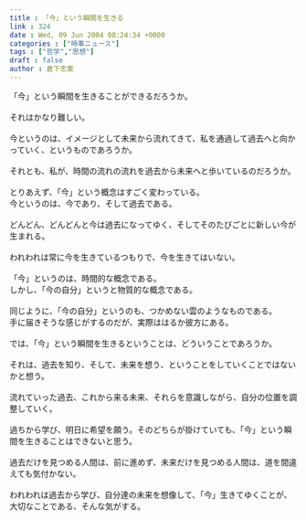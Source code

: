 ```yaml
---
title : 「今」という瞬間を生きる
link : 324
date : Wed, 09 Jun 2004 08:24:34 +0000
categories : ["時事ニュース"]
tags : ["哲学","思想"]
draft : false
author : 倉下忠憲
---
```


「今」という瞬間を生きることができるだろうか。<BR><BR>それはかなり難しい。<BR><BR>今というのは、イメージとして未来から流れてきて、私を通過して過去へと向かっていく、というものであろうか。<BR><BR>それとも、私が、時間の流れの流れを過去から未来へと歩いているのだろうか。<BR><BR>とりあえず、「今」という概念はすごく変わっている。<BR>今というのは、今であり、そして過去である。<BR><BR>どんどん、どんどんと今は過去になってゆく、そしてそのたびごとに新しい今が生まれる。<BR><BR>われわれは常に今を生きているつもりで、今を生きてはいない。<BR><BR>「今」というのは、時間的な概念である。<BR>しかし、「今の自分」というと物質的な概念である。<BR><BR>同じように、「今の自分」というのも、つかめない雲のようなものである。<BR>手に届きそうな感じがするのだが、実際ははるか彼方にある。<BR><BR>では、「今」という瞬間を生きるということは、どういうことであろうか。<BR><BR>それは、過去を知り、そして、未来を想う、ということをしていくことではないかと想う。<BR><BR>流れていった過去、これから来る未来、それらを意識しながら、自分の位置を調整していく。<BR><BR>過ちから学び、明日に希望を願う。そのどちらが掛けていても、「今」という瞬間を生きることはできないと思う。<BR><BR>過去だけを見つめる人間は、前に進めず、未来だけを見つめる人間は、道を間違えても気付かない。<BR><BR>われわれは過去から学び、自分達の未来を想像して、「今」生きてゆくことが、大切なことである、そんな気がする。<BR><br><br>
